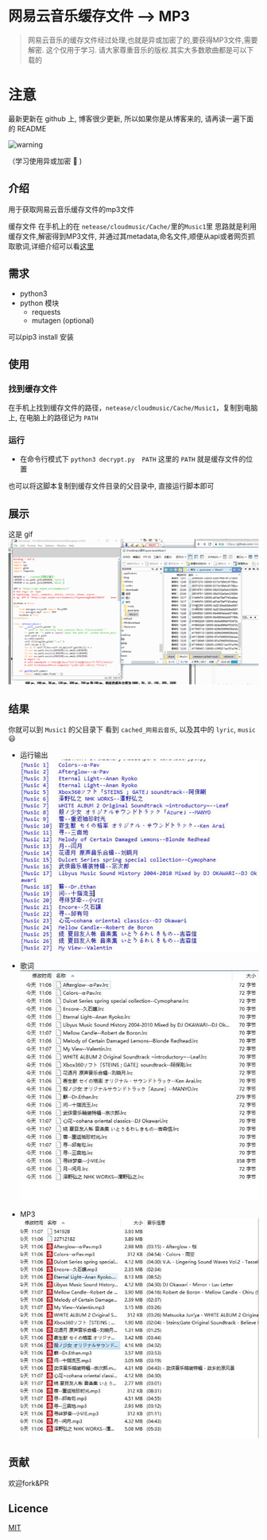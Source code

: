 # 网易云音乐缓存文件 --> MP3
>网易云音乐的缓存文件经过处理,也就是异或加密了的,要获得MP3文件,需要解密. 这个仅用于学习. 请大家尊重音乐的版权.其实大多数歌曲都是可以下载的
# 注意
最新更新在 github 上, 博客很少更新, 所以如果你是从博客来的,
请再读一遍下面的 README 

![warning](http://ounix1xcw.bkt.clouddn.com/warning.png)

（学习使用异或加密 :see_no_evil: )

## 介绍
用于获取网易云音乐缓存文件的mp3文件

缓存文件 在手机上的在 `netease/cloudmusic/Cache/`里的`Music1`里
思路就是利用缓存文件,解密得到MP3文件, 并通过其metadata,命名文件,顺便从api或者网页抓取歌词,详细介绍可以看[这里](https://mbinary.coding.me/decrypt-netease-music.html) 

## 需求
* python3
* python 模块
  - requests
  - mutagen (optional)
  
可以pip3 install 安装
 
## 使用

### 找到缓存文件
 在手机上找到缓存文件的路径，`netease/cloudmusic/Cache/Music1`，复制到电脑上, 在电脑上的路径记为 `PATH`
 
### 运行
* 在命令行模式下
`python3 decrypt.py  PATH`
这里的 `PATH`  就是缓存文件的位置
 
也可以将这脚本复制到缓存文件目录的父目录中, 直接运行脚本即可
## 展示
这是 gif 
![](src/display.gif)
## 结果
 你就可以到 `Music1` 的父目录下 看到 `cached_网易云音乐`, 以及其中的 `lyric`, `music` :smiley: 

* 运行输出
 ![](src/result.jpg)
 
* 歌词
 ![](src/lyric.jpg)

* MP3
 ![](src/music.jpg)

## 贡献
欢迎fork&PR

## Licence
 [MIT](LICENCE)
